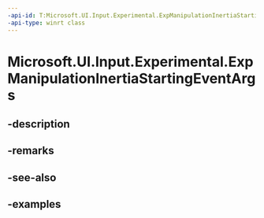 ```yaml
---
-api-id: T:Microsoft.UI.Input.Experimental.ExpManipulationInertiaStartingEventArgs
-api-type: winrt class
---
```


# Microsoft.UI.Input.Experimental.ExpManipulationInertiaStartingEventArgs

<!--
public sealed class ExpManipulationInertiaStartingEventArgs
-->


## -description

## -remarks

## -see-also

## -examples


